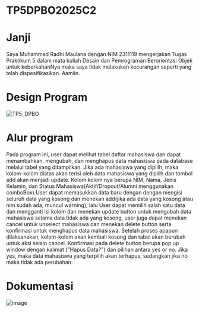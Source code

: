 # TP5DPBO2025C2
# Janji
Saya Muhammad Radhi Maulana dengan NIM 2311119 mengerjakan Tugas Praktikum 5 dalam mata kuliah Desain dan Pemrograman Berorientasi Objek untuk keberkahanNya maka saya tidak melakukan kecurangan seperti yang telah dispesifikasikan. Aamiin.
# Design Program
![TP5_DPBO](https://github.com/user-attachments/assets/9014e269-8d8b-46bf-8a77-0689e5f80e88)
# Alur program
Pada program ini, user dapat melihat tabel daftar mahasiswa dan dapat menambahkan, mengubah, dan menghapus data mahasiswa pada database melalui tabel yang ditampilkan. Jika ada mahasiswa yang dipilih, maka kolom-kolom diatas akan terisi oleh data mahasiswa yang dipilih dan tombol add akan menjadi update. Kolom kolom nya berupa NIM, Nama, Jenis Kelamin, dan Status Mahasiswa(Aktif/Dropout/Alumni menggunakan comboBox).User dapat memasukkan data baru dengan dengan mengisi seluruh data yang kosong dan menekan add(jika ada data yang kosong atau nim sudah ada, muncul warning), lalu User dapat memilih salah satu data dan mengganti isi kolom dan menekan update button untuk mengubah data mahasiswa selama data tidak ada yang kosong, user juga dapat menekan cancel untuk unselect mahasiswa dan menekan delete button serta konfirmasi untuk menghapus data mahasiswa. Setelah proses apapun dilaksanakan, kolom-kolom akan kembali kosong dan tabel akan berubah untuk aksi selain cancel. Konfirmasi pada delete button berupa pop up window dengan kalimat ("Hapus Data?") dan pilihan antara yes or no. Jika yes, maka data mahasiswa yang terpilih akan terhapus, sedangkan jika no maka tidak ada perubahan.
# Dokumentasi
![image](https://github.com/user-attachments/assets/0b1f2370-7088-4d44-9ad5-765664f8c09e)
